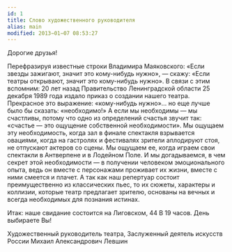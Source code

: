```yaml
---
id: 1
title: Слово художественного руководителя
alias: main
modified: 2013−01−07 08:53:27
---
```


Дорогие друзья!

Перефразируя известные строки Владимира Маяковского: «Если звезды зажигают, значит это кому-нибудь нужно», — скажу: «Если театры открывают, значит это кому-нибудь нужно». В связи с этим вспомним: 20 лет назад Правительство Ленинградской области 25 декабря 1989 года издало приказ о создании нашего театра. Прекрасное это выражение: «кому-нибудь нужно»… но еще лучше было бы сказать: «необходимо!» А если мы необходимы — мы счастливы, потому что одно из определений счастья звучит так: «счастье — это ощущение собственной необходимости». Мы ощущаем эту необходимость, когда зал в финале спектакля взрывается овациями, когда на гастролях и фестивалях зрители аплодируют стоя, не отпускают актеров со сцены. Мы ощущаем ее, когда играем свои спектакли в Антверпене и в Лодейном Поле. И мы догадываемся, в чем секрет этой необходимости — в получении человеком эмоционального опыта, ведь он вместе с персонажами проживает их жизни, вместе с ними смеется и плачет. А так как наш репертуар состоит преимущественно из классических пьес, то их сюжеты, характеры и коллизии, которые театр предлагает зрителю, основаны на вечных и всегда необходимых для познания истинах.

Итак: наше свидание состоится на Лиговском, 44 В 19 часов. День выбираете Вы!

Художественный руководитель театра,
Заслуженный деятель искусств России
Михаил Александрович Левшин